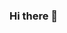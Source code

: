 ### Hi there 👋

<!--
**nguyen-huong/nguyen-huong** is a ✨ _special_ ✨ repository because its `README.md` (this file) appears on your GitHub profile.


### :fire: My Stats :
![GitHub stats](https://github-readme-stats.vercel.app/api?username=nguyen-huong&show_icons=true&theme=radical)
